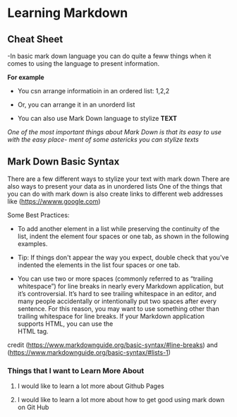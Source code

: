 #  Learning Markdown

## Cheat Sheet

-In basic mark down language you can do quite a feww things when it comes to using the language to present information. 

**For example**

- You csn arrange informatioin in an ordered list: 1,2,2

- Or, you can arrange it in an unorderd list

- You can also use Mark Down language to stylize **TEXT**

 *One of the most important things about Mark Down is that its easy to use with the easy place-
 ment of some astericks you can stylize texts* 

## Mark Down Basic Syntax

There are a few different ways to stylize your text with mark down
There are also ways to present your data as in unordered lists
One of the things that you can do with mark down is also create links to different web addresses like (https://wwww.google.com)

Some Best Practices: 

+ To add another element in a list while preserving the continuity of the list, indent the element four spaces or one tab, as shown in the following examples.

* Tip: If things don't appear the way you expect, double check that you've indented the elements in the list four spaces or one tab.

+ You can use two or more spaces (commonly referred to as “trailing whitespace”) for line breaks in nearly every Markdown application, but it’s controversial. It’s hard to see trailing whitespace in an editor, and many people accidentally or intentionally put two spaces after every sentence. For this reason, you may want to use something other than trailing whitespace for line breaks. If your Markdown application supports HTML, you can use the <br> HTML tag.  

credit (https://www.markdownguide.org/basic-syntax/#line-breaks) and (https://www.markdownguide.org/basic-syntax/#lists-1)  

### Things that I want to Learn More About  

1. I would like to learn a lot more about Github Pages

2. I would like to learn a lot more about how to get good using mark down on 
Git Hub


